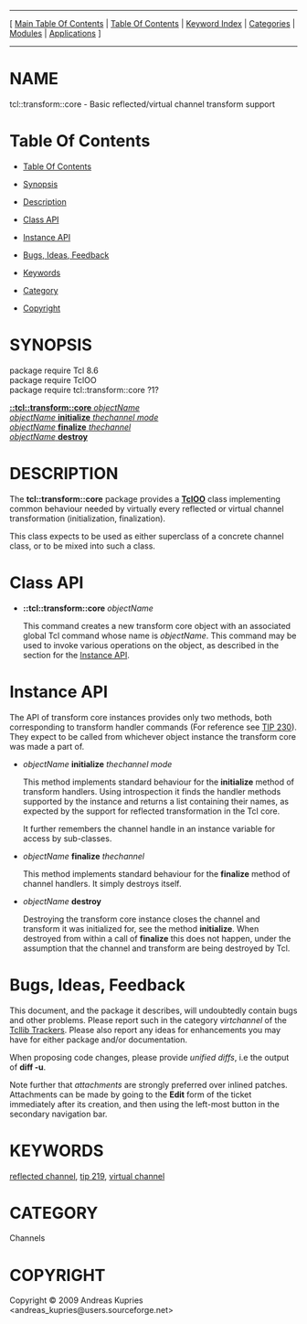 
[//000000001]: # (tcl::transform::core \- Reflected/virtual channel support)
[//000000002]: # (Generated from file 'transformcore\.man' by tcllib/doctools with format 'markdown')
[//000000003]: # (Copyright &copy; 2009 Andreas Kupries <andreas\_kupries@users\.sourceforge\.net>)
[//000000004]: # (tcl::transform::core\(n\) 1 tcllib "Reflected/virtual channel support")

<hr> [ <a href="../../../../toc.md">Main Table Of Contents</a> &#124; <a
href="../../../toc.md">Table Of Contents</a> &#124; <a
href="../../../../index.md">Keyword Index</a> &#124; <a
href="../../../../toc0.md">Categories</a> &#124; <a
href="../../../../toc1.md">Modules</a> &#124; <a
href="../../../../toc2.md">Applications</a> ] <hr>

# NAME

tcl::transform::core \- Basic reflected/virtual channel transform support

# <a name='toc'></a>Table Of Contents

  - [Table Of Contents](#toc)

  - [Synopsis](#synopsis)

  - [Description](#section1)

  - [Class API](#section2)

  - [Instance API](#section3)

  - [Bugs, Ideas, Feedback](#section4)

  - [Keywords](#keywords)

  - [Category](#category)

  - [Copyright](#copyright)

# <a name='synopsis'></a>SYNOPSIS

package require Tcl 8\.6  
package require TclOO  
package require tcl::transform::core ?1?  

[__::tcl::transform::core__ *objectName*](#1)  
[*objectName* __initialize__ *thechannel* *mode*](#2)  
[*objectName* __finalize__ *thechannel*](#3)  
[*objectName* __destroy__](#4)  

# <a name='description'></a>DESCRIPTION

The __tcl::transform::core__ package provides a
__[TclOO](\.\./\.\./\.\./\.\./index\.md\#tcloo)__ class implementing common
behaviour needed by virtually every reflected or virtual channel transformation
\(initialization, finalization\)\.

This class expects to be used as either superclass of a concrete channel class,
or to be mixed into such a class\.

# <a name='section2'></a>Class API

  - <a name='1'></a>__::tcl::transform::core__ *objectName*

    This command creates a new transform core object with an associated global
    Tcl command whose name is *objectName*\. This command may be used to invoke
    various operations on the object, as described in the section for the
    [Instance API](#section3)\.

# <a name='section3'></a>Instance API

The API of transform core instances provides only two methods, both
corresponding to transform handler commands \(For reference see [TIP
230](http:/tip\.tcl\.tk/230)\)\. They expect to be called from whichever object
instance the transform core was made a part of\.

  - <a name='2'></a>*objectName* __initialize__ *thechannel* *mode*

    This method implements standard behaviour for the __initialize__ method
    of transform handlers\. Using introspection it finds the handler methods
    supported by the instance and returns a list containing their names, as
    expected by the support for reflected transformation in the Tcl core\.

    It further remembers the channel handle in an instance variable for access
    by sub\-classes\.

  - <a name='3'></a>*objectName* __finalize__ *thechannel*

    This method implements standard behaviour for the __finalize__ method of
    channel handlers\. It simply destroys itself\.

  - <a name='4'></a>*objectName* __destroy__

    Destroying the transform core instance closes the channel and transform it
    was initialized for, see the method __initialize__\. When destroyed from
    within a call of __finalize__ this does not happen, under the assumption
    that the channel and transform are being destroyed by Tcl\.

# <a name='section4'></a>Bugs, Ideas, Feedback

This document, and the package it describes, will undoubtedly contain bugs and
other problems\. Please report such in the category *virtchannel* of the
[Tcllib Trackers](http://core\.tcl\.tk/tcllib/reportlist)\. Please also report
any ideas for enhancements you may have for either package and/or documentation\.

When proposing code changes, please provide *unified diffs*, i\.e the output of
__diff \-u__\.

Note further that *attachments* are strongly preferred over inlined patches\.
Attachments can be made by going to the __Edit__ form of the ticket
immediately after its creation, and then using the left\-most button in the
secondary navigation bar\.

# <a name='keywords'></a>KEYWORDS

[reflected channel](\.\./\.\./\.\./\.\./index\.md\#reflected\_channel), [tip
219](\.\./\.\./\.\./\.\./index\.md\#tip\_219), [virtual
channel](\.\./\.\./\.\./\.\./index\.md\#virtual\_channel)

# <a name='category'></a>CATEGORY

Channels

# <a name='copyright'></a>COPYRIGHT

Copyright &copy; 2009 Andreas Kupries <andreas\_kupries@users\.sourceforge\.net>
